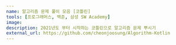 ```yaml
---
name: 알고리즘 문제 풀이 모음 [코틀린]
tools: [프로그래머스, 백준, 삼성 SW Academy]
image:
description: 2021년도 부터 시작하는 코틀린으로 알고리즘 문제 뿌시기
external_url: https://github.com/cheonjoosung/Algorithm-Kotlin
---
```

